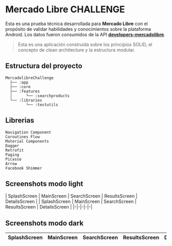 # Mercado Libre CHALLENGE
Esta es una prueba técnica desarrollada para **Mercado Libre** con el propósito de validar habilidades y conocimientos sobre la plataforma Android. Los datos fueron consumidos de la API **[developers-mercadolibre](https://developers.mercadolibre.com.ar/es_ar/items-y-busquedas)**.

> Esta es una aplicación construída sobre los principios SOLID, el concepto de clean architecture y la estructura modular.

## Estructura del proyecto
```text
MercadolibreChallenge
  ├── :app
  ├── :core
  ├── :features
  │      └── :searchproducts
  └── :libraries
         └── :testutils
```

## Librerias
```
Navigation Component
Coroutines Flow
Material Components
Dagger
Retrofit
Paging
Picasso
Arrow
Facebook Shimmer
```

## Screenshots modo light
| SplashScreen | MainScreen | SearchScreen | ResultsScreen | DetailsScreen |
| SplashScreen | MainScreen | SearchScreen | ResultsScreen | DetailsScreen |
|-|-|-|-|-|

## Screenshots modo dark
| SplashScreen | MainScreen | SearchScreen | ResultsScreen | DetailsScreen |
|-|-|-|-|-|
